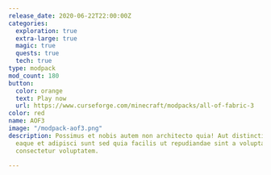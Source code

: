 ```yaml
---
release_date: 2020-06-22T22:00:00Z
categories:
  exploration: true
  extra-large: true
  magic: true
  quests: true
  tech: true
type: modpack
mod_count: 180
button:
  color: orange
  text: Play now
  url: https://www.curseforge.com/minecraft/modpacks/all-of-fabric-3
color: red
name: AOF3
image: "/modpack-aof3.png"
description: Possimus et nobis autem non architecto quia! Aut distinctio rerum qui numquam
  eaque et adipisci sunt sed quia facilis ut repudiandae sint a voluptas dolor est
  consectetur voluptatem.

---
```

